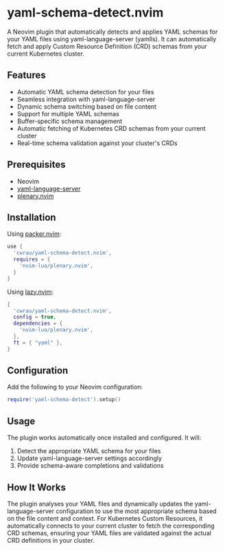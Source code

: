 # yaml-schema-detect.nvim

A Neovim plugin that automatically detects and applies YAML schemas for your YAML files using yaml-language-server (yamlls). It can automatically fetch and apply Custom Resource Definition (CRD) schemas from your current Kubernetes cluster.

## Features

- Automatic YAML schema detection for your files
- Seamless integration with yaml-language-server
- Dynamic schema switching based on file content
- Support for multiple YAML schemas
- Buffer-specific schema management
- Automatic fetching of Kubernetes CRD schemas from your current cluster
- Real-time schema validation against your cluster's CRDs

## Prerequisites

- Neovim
- [yaml-language-server](https://github.com/redhat-developer/yaml-language-server)
- [plenary.nvim](https://github.com/nvim-lua/plenary.nvim)

## Installation

Using [packer.nvim](https://github.com/wbthomason/packer.nvim):

```lua
use {
  'cwrau/yaml-schema-detect.nvim',
  requires = {
    'nvim-lua/plenary.nvim',
  }
}
```

Using [lazy.nvim](https://github.com/folke/lazy.nvim):

```lua
{
  'cwrau/yaml-schema-detect.nvim',
  config = true,
  dependencies = {
    'nvim-lua/plenary.nvim',
  },
  ft = { "yaml" },
}
```

## Configuration

Add the following to your Neovim configuration:

```lua
require('yaml-schema-detect').setup()
```

## Usage

The plugin works automatically once installed and configured. It will:

1. Detect the appropriate YAML schema for your files
2. Update yaml-language-server settings accordingly
3. Provide schema-aware completions and validations

## How It Works

The plugin analyses your YAML files and dynamically updates the yaml-language-server configuration to use the most appropriate schema based on the file content and context. For Kubernetes Custom Resources, it automatically connects to your current cluster to fetch the corresponding CRD schemas, ensuring your YAML files are validated against the actual CRD definitions in your cluster.
